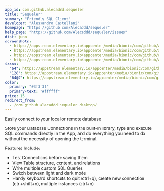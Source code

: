 ```yaml
---
app_id: com.github.alecaddd.sequeler
title: "Sequeler"
summary: "Friendly SQL Client"
developer: "Alessandro Castellani"
homepage: "https://github.com/Alecaddd/sequeler"
help_page: "https://github.com/Alecaddd/sequeler/issues"
dist: juno
screenshots:
  - https://appstream.elementary.io/appcenter/media/bionic/com/github/alecaddd.sequeler/AAD0D733E31615C8EF39D4A76E93A97B/screenshots/image-1_orig.png
  - https://appstream.elementary.io/appcenter/media/bionic/com/github/alecaddd.sequeler/AAD0D733E31615C8EF39D4A76E93A97B/screenshots/image-2_orig.png
  - https://appstream.elementary.io/appcenter/media/bionic/com/github/alecaddd.sequeler/AAD0D733E31615C8EF39D4A76E93A97B/screenshots/image-3_orig.png
  - https://appstream.elementary.io/appcenter/media/bionic/com/github/alecaddd.sequeler/AAD0D733E31615C8EF39D4A76E93A97B/screenshots/image-4_orig.png
icons:
  "64": https://appstream.elementary.io/appcenter/media/bionic/com/github/alecaddd.sequeler/AAD0D733E31615C8EF39D4A76E93A97B/icons/64x64/com.github.alecaddd.sequeler_com.github.alecaddd.sequeler.png
  "128": https://appstream.elementary.io/appcenter/media/bionic/com/github/alecaddd.sequeler/AAD0D733E31615C8EF39D4A76E93A97B/icons/128x128/com.github.alecaddd.sequeler_com.github.alecaddd.sequeler.png
  "64@2": https://appstream.elementary.io/appcenter/media/bionic/com/github/alecaddd.sequeler/AAD0D733E31615C8EF39D4A76E93A97B/icons/64x64@2/com.github.alecaddd.sequeler_com.github.alecaddd.sequeler.png
color:
  primary: "#3f3f3f"
  primary-text: "#ffffff"
price: 15
redirect_from:
  - /com.github.alecaddd.sequeler.desktop/
---
```


<p>Easily connect to your local or remote database</p>
<p>Store your Database Connections in the built-in library, type and execute SQL commands directly in the App, and do everything you need to do without the necessity of opening the terminal.</p>
<p>Features Include:</p>
<ul>
  <li>Test Connections before saving them</li>
  <li>View Table structure, content, and relations</li>
  <li>Write multiple custom SQL Queries</li>
  <li>Switch between light and dark mode</li>
  <li>Handy keyboard shortcuts to quit (ctrl+q), create new connection (ctrl+shift+n), multiple instances (ctrl+n)</li>
</ul>